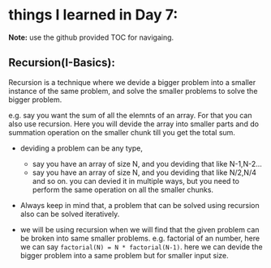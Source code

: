 # things I learned in Day 7:
**Note:** use the github provided TOC for navigaing.

## Recursion(I-Basics):
Recursion is a technique where we devide a bigger problem into a smaller instance of the same problem, and solve the smaller problems to solve the bigger problem.

e.g. say you want the sum of all the elemnts of an array. For that you can also use recursion. Here you will devide the array into smaller parts and do summation operation on the smaller chunk till you get the total sum.

- deviding a problem can be any type,
    + say you have an array of size N, and you deviding that like N-1,N-2...
    + say you have an array of size N, and you deviding that like N/2,N/4 and so on.
you can devied it in multiple ways, but you need to perform the same operation on all the smaller chunks.

- Always keep in mind that, a problem that can be solved using recursion also can be solved iteratively.

- we will be using recursion when we will find that the given problem can be broken into same smaller problems. e.g. factorial of an number, here we can say `factorial(N) = N * factorial(N-1)`. here we can devide the bigger problem into a same problem but for smaller input size.
